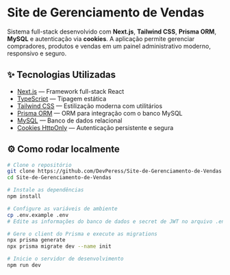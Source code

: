 # Site de Gerenciamento de Vendas

Sistema full-stack desenvolvido com **Next.js**, **Tailwind CSS**, **Prisma ORM**, **MySQL** e autenticação via **cookies**. A aplicação permite gerenciar compradores, produtos e vendas em um painel administrativo moderno, responsivo e seguro.

## ✨ Tecnologias Utilizadas

- [Next.js](https://nextjs.org/) — Framework full-stack React
- [TypeScript](https://www.typescriptlang.org/) — Tipagem estática
- [Tailwind CSS](https://tailwindcss.com/) — Estilização moderna com utilitários
- [Prisma ORM](https://www.prisma.io/) — ORM para integração com o banco MySQL
- [MySQL](https://www.mysql.com/) — Banco de dados relacional
- [Cookies HttpOnly](https://developer.mozilla.org/en-US/docs/Web/HTTP/Cookies) — Autenticação persistente e segura

## ⚙️ Como rodar localmente

```bash
# Clone o repositório
git clone https://github.com/DevPeress/Site-de-Gerenciamento-de-Vendas
cd Site-de-Gerenciamento-de-Vendas

# Instale as dependências
npm install

# Configure as variáveis de ambiente
cp .env.example .env
# Edite as informações do banco de dados e secret de JWT no arquivo .env

# Gere o client do Prisma e execute as migrations
npx prisma generate
npx prisma migrate dev --name init

# Inicie o servidor de desenvolvimento
npm run dev
